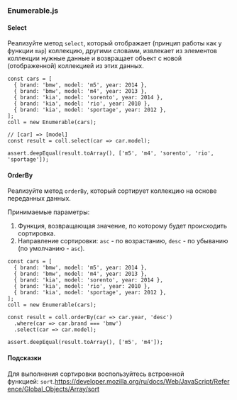 ### Enumerable.js

#### Select

Реализуйте метод `select`, который отображает (принцип работы как у функции `map`) коллекцию, другими словами, извлекает из элементов коллекции нужные данные и возвращает объект с новой (отображенной) коллекцией из этих данных.

```
const cars = [
  { brand: 'bmw', model: 'm5', year: 2014 },
  { brand: 'bmw', model: 'm4', year: 2013 },
  { brand: 'kia', model: 'sorento', year: 2014 },
  { brand: 'kia', model: 'rio', year: 2010 },
  { brand: 'kia', model: 'sportage', year: 2012 },
];
coll = new Enumerable(cars);

// [car] => [model]
const result = coll.select(car => car.model);

assert.deepEqual(result.toArray(), ['m5', 'm4', 'sorento', 'rio', 'sportage']);

```

#### OrderBy

Реализуйте метод `orderBy`, который сортирует коллекцию на основе переданных данных.

Принимаемые параметры:

1.  Функция, возвращающая значение, по которому будет происходить сортировка.
2.  Направление сортировки: `asc` - по возрастанию, `desc` - по убыванию (по умолчанию - `asc`).

```
const cars = [
  { brand: 'bmw', model: 'm5', year: 2014 },
  { brand: 'bmw', model: 'm4', year: 2013 },
  { brand: 'kia', model: 'sorento', year: 2014 },
  { brand: 'kia', model: 'rio', year: 2010 },
  { brand: 'kia', model: 'sportage', year: 2012 },
];
coll = new Enumerable(cars);

const result = coll.orderBy(car => car.year, 'desc')
  .where(car => car.brand === 'bmw')
  .select(car => car.model);

assert.deepEqual(result.toArray(), ['m5', 'm4']);

```

#### Подсказки

Для выполнения сортировки воспользуйтесь встроенной функцией: `sort`.<https://developer.mozilla.org/ru/docs/Web/JavaScript/Reference/Global_Objects/Array/sort>